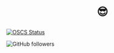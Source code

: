 #  <p align="center"> 😎 </p>
[![OSCS Status](https://www.oscs1024.com/platform/badge/hyjklmn/mess.svg?size=small)](https://www.oscs1024.com/project/hyjklmn/mess?ref=badge_small)


![GitHub followers](https://img.shields.io/github/followers/hyjklmn?style=social)
